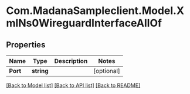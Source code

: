 
# Com.MadanaSampleclient.Model.XmlNs0WireguardInterfaceAllOf

## Properties

Name | Type | Description | Notes
------------ | ------------- | ------------- | -------------
**Port** | **string** |  | [optional] 

[[Back to Model list]](../README.md#documentation-for-models)
[[Back to API list]](../README.md#documentation-for-api-endpoints)
[[Back to README]](../README.md)

